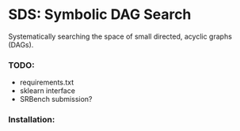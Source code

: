 # SDS: Symbolic DAG Search
Systematically searching the space of small directed, acyclic graphs (DAGs).


### TODO:

- requirements.txt
- sklearn interface
- SRBench submission?

### Installation:
